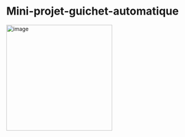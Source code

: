 # Mini-projet-guichet-automatique
<img width="278" alt="image" src="https://user-images.githubusercontent.com/122173924/211216917-6b7f54b2-e7cf-42ae-bdb6-d83b9325069c.png">

